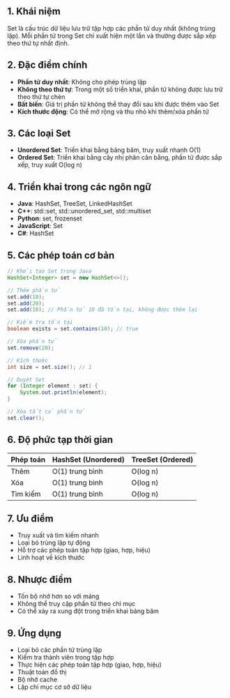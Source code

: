 ## 1. Khái niệm
Set là cấu trúc dữ liệu lưu trữ tập hợp các phần tử duy nhất (không trùng lặp). Mỗi phần tử trong Set chỉ xuất hiện một lần và thường được sắp xếp theo thứ tự nhất định.
## 2. Đặc điểm chính
- **Phần tử duy nhất**: Không cho phép trùng lặp
- **Không theo thứ tự**: Trong một số triển khai, phần tử không được lưu trữ theo thứ tự chèn
- **Bất biến**: Giá trị phần tử không thể thay đổi sau khi được thêm vào Set
- **Kích thước động**: Có thể mở rộng và thu nhỏ khi thêm/xóa phần tử
## 3. Các loại Set
- **Unordered Set**: Triển khai bằng bảng băm, truy xuất nhanh O(1)
- **Ordered Set**: Triển khai bằng cây nhị phân cân bằng, phần tử được sắp xếp, truy xuất O(log n)
## 4. Triển khai trong các ngôn ngữ
- **Java**: HashSet, TreeSet, LinkedHashSet
- **C++**: std::set, std::unordered_set, std::multiset
- **Python**: set, frozenset
- **JavaScript**: Set
- **C#**: HashSet
## 5. Các phép toán cơ bản

```Java
// Khởi tạo Set trong Java
HashSet<Integer> set = new HashSet<>();

// Thêm phần tử
set.add(10);
set.add(20);
set.add(10); // Phần tử 10 đã tồn tại, không được thêm lại

// Kiểm tra tồn tại
boolean exists = set.contains(10); // true

// Xóa phần tử
set.remove(20);

// Kích thước
int size = set.size(); // 1

// Duyệt Set
for (Integer element : set) {
    System.out.println(element);
}

// Xóa tất cả phần tử
set.clear();
```
## 6. Độ phức tạp thời gian

| Phép toán | HashSet (Unordered) | TreeSet (Ordered) |
| --------- | ------------------- | ----------------- |
| Thêm      | O(1) trung bình     | O(log n)          |
| Xóa       | O(1) trung bình     | O(log n)          |
| Tìm kiếm  | O(1) trung bình     | O(log n)          |
## 7. Ưu điểm
- Truy xuất và tìm kiếm nhanh
- Loại bỏ trùng lặp tự động
- Hỗ trợ các phép toán tập hợp (giao, hợp, hiệu)
- Linh hoạt về kích thước
## 8. Nhược điểm
- Tốn bộ nhớ hơn so với mảng
- Không thể truy cập phần tử theo chỉ mục
- Có thể xảy ra xung đột trong triển khai bảng băm
## 9. Ứng dụng
- Loại bỏ các phần tử trùng lặp
- Kiểm tra thành viên trong tập hợp
- Thực hiện các phép toán tập hợp (giao, hợp, hiệu)
- Thuật toán đồ thị
- Bộ nhớ cache
- Lập chỉ mục cơ sở dữ liệu